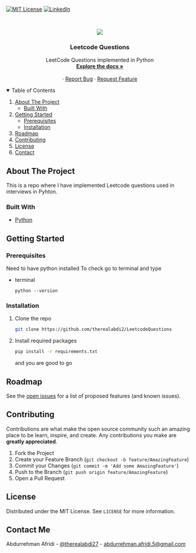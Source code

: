 [![MIT License][license-shield]][license-url]
[![LinkedIn][linkedin-shield]][linkedin-url]

<br />
<p align="center">
  <a href="https://github.com/therealabdi2/LeetcodeQuestions">
    <img src="https://images.unsplash.com/photo-1522252234503-e356532cafd5?ixid=MnwxMjA3fDB8MHxwaG90by1wYWdlfHx8fGVufDB8fHx8&ixlib=rb-1.2.1&auto=format&fit=crop&w=625&q=80">
  </a>

  <h3 align="center">Leetcode Questions</h3>

 <p align="center">
    LeetCode Questions implemented in Python
    <br />
    <a href="https://github.com/therealabdi2/LeetcodeQuestions"><strong>Explore the docs »</strong></a>
    <br />
    <br />
    ·
    <a href="https://github.com/therealabdi2/LeetcodeQuestions/issues">Report Bug</a>
    ·
    <a href="https://github.com/therealabdi2/LeetcodeQuestions/issues">Request Feature</a>
  </p>
</p>

<!-- TABLE OF CONTENTS -->
<details open="open">
  <summary>Table of Contents</summary>
  <ol>
    <li>
      <a href="#about-the-project">About The Project</a>
      <ul>
        <li><a href="#built-with">Built With</a></li>
      </ul>
    </li>
    <li>
      <a href="#getting-started">Getting Started</a>
      <ul>
        <li><a href="#prerequisites">Prerequisites</a></li>
        <li><a href="#installation">Installation</a></li>
      </ul>
    </li>
    <li><a href="#roadmap">Roadmap</a></li>
    <li><a href="#contributing">Contributing</a></li>
    <li><a href="#license">License</a></li>
    <li><a href="#contact">Contact</a></li>
  </ol>
</details>

<!-- ABOUT THE PROJECT -->
## About The Project

This is a repo where I have implemented Leetcode questions used in interviews in Pyhton.

### Built With
* [Python](https://www.python.org/)

<!-- GETTING STARTED -->
## Getting Started



### Prerequisites
Need to have python installed
To check go to terminal and type
* terminal
  ```terminal
  python --version
  ```

### Installation

1. Clone the repo
   ```sh
   git clone https://github.com/therealabdi2/LeetcodeQuestions
   ```
2. Install required packages
   ```sh
   pip install -r requirements.txt
   ```
   and you are good to go 
   
<!-- ROADMAP -->
## Roadmap

See the [open issues](https://github.com/therealabdi2/LeetcodeQuestions/issues) for a list of proposed features (and known issues).

<!-- CONTRIBUTING -->
## Contributing

Contributions are what make the open source community such an amazing place to be learn, inspire, and create. Any contributions you make are **greatly appreciated**.

1. Fork the Project
2. Create your Feature Branch (`git checkout -b feature/AmazingFeature`)
3. Commit your Changes (`git commit -m 'Add some AmazingFeature'`)
4. Push to the Branch (`git push origin feature/AmazingFeature`)
5. Open a Pull Request

<!-- LICENSE -->
## License

Distributed under the MIT License. See `LICENSE` for more information.


<!-- CONTACT -->
## Contact Me

Abdurrehman Afridi - [@therealabdi27](https://twitter.com/therealabdi26) - abdurrehman.afridi.5@gmail.com



[license-shield]: https://img.shields.io/github/license/othneildrew/Best-README-Template.svg?style=for-the-badge
[license-url]: https://github.com/therealabdi2/LeetcodeQuestions/blob/master/LICENSE
[linkedin-shield]: https://img.shields.io/badge/-LinkedIn-black.svg?style=for-the-badge&logo=linkedin&colorB=555
[linkedin-url]:https://www.linkedin.com/in/abdurrheman-afridi/
